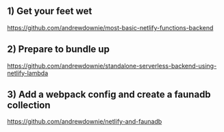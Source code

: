 ## 1) Get your feet wet  
https://github.com/andrewdownie/most-basic-netlify-functions-backend

## 2) Prepare to bundle up  
https://github.com/andrewdownie/standalone-serverless-backend-using-netlify-lambda

## 3) Add a webpack config and create a faunadb collection  
https://github.com/andrewdownie/netlify-and-faunadb
